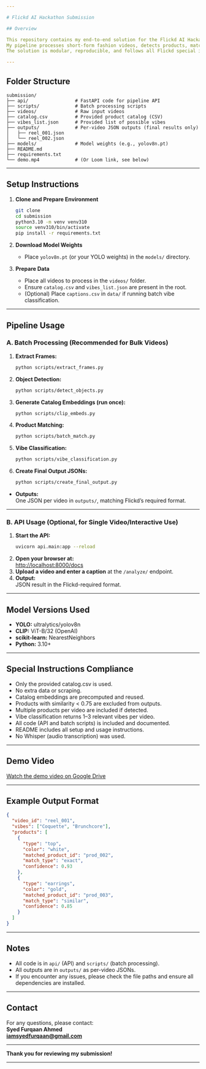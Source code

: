 ```yaml
---

# Flickd AI Hackathon Submission

## Overview

This repository contains my end-to-end solution for the Flickd AI Hackathon.  
My pipeline processes short-form fashion videos, detects products, matches them to the provided catalog, and classifies the vibe for each video.  
The solution is modular, reproducible, and follows all Flickd special instructions.

---
```


## Folder Structure

```
submission/
├── api/                 # FastAPI code for pipeline API
├── scripts/             # Batch processing scripts
├── videos/              # Raw input videos
├── catalog.csv          # Provided product catalog (CSV)
├── vibes_list.json      # Provided list of possible vibes
├── outputs/             # Per-video JSON outputs (final results only)
│   ├── reel_001.json
│   └── reel_002.json
├── models/              # Model weights (e.g., yolov8n.pt)
├── README.md
├── requirements.txt
└── demo.mp4             # (Or Loom link, see below)
```

---

## Setup Instructions

1. **Clone and Prepare Environment**
    ```bash
    git clone 
    cd submission
    python3.10 -m venv venv310
    source venv310/bin/activate
    pip install -r requirements.txt
    ```

2. **Download Model Weights**
    - Place `yolov8n.pt` (or your YOLO weights) in the `models/` directory.

3. **Prepare Data**
    - Place all videos to process in the `videos/` folder.
    - Ensure `catalog.csv` and `vibes_list.json` are present in the root.
    - (Optional) Place `captions.csv` in `data/` if running batch vibe classification.

---

## Pipeline Usage

### A. Batch Processing (Recommended for Bulk Videos)

1. **Extract Frames:**
    ```bash
    python scripts/extract_frames.py
    ```
2. **Object Detection:**
    ```bash
    python scripts/detect_objects.py
    ```
3. **Generate Catalog Embeddings (run once):**
    ```bash
    python scripts/clip_embeds.py
    ```
4. **Product Matching:**
    ```bash
    python scripts/batch_match.py
    ```
5. **Vibe Classification:**
    ```bash
    python scripts/vibe_classification.py
    ```
6. **Create Final Output JSONs:**
    ```bash
    python scripts/create_final_output.py
    ```

- **Outputs:**  
  One JSON per video in `outputs/`, matching Flickd’s required format.

---

### B. API Usage (Optional, for Single Video/Interactive Use)

1. **Start the API:**
    ```bash
    uvicorn api.main:app --reload
    ```
2. **Open your browser at:**  
    [http://localhost:8000/docs](http://localhost:8000/docs)
3. **Upload a video and enter a caption** at the `/analyze/` endpoint.
4. **Output:**  
    JSON result in the Flickd-required format.

---

## Model Versions Used

- **YOLO:** ultralytics/yolov8n
- **CLIP:** ViT-B/32 (OpenAI)
- **scikit-learn:** NearestNeighbors
- **Python:** 3.10+

---

## Special Instructions Compliance

- Only the provided catalog.csv is used.
- No extra data or scraping.
- Catalog embeddings are precomputed and reused.
- Products with similarity < 0.75 are excluded from outputs.
- Multiple products per video are included if detected.
- Vibe classification returns 1–3 relevant vibes per video.
- All code (API and batch scripts) is included and documented.
- README includes all setup and usage instructions.
- No Whisper (audio transcription) was used.

---

## Demo Video

[Watch the demo video on Google Drive](https://drive.google.com/file/d/1VHvEv2txkURPEwK-E_jbAtZZdhhoSnDv/view?usp=sharing)

---

## Example Output Format

```json
{
  "video_id": "reel_001",
  "vibes": ["Coquette", "Brunchcore"],
  "products": [
    {
      "type": "top",
      "color": "white",
      "matched_product_id": "prod_002",
      "match_type": "exact",
      "confidence": 0.93
    },
    {
      "type": "earrings",
      "color": "gold",
      "matched_product_id": "prod_003",
      "match_type": "similar",
      "confidence": 0.85
    }
  ]
}
```

---

## Notes

- All code is in `api/` (API) and `scripts/` (batch processing).
- All outputs are in `outputs/` as per-video JSONs.
- If you encounter any issues, please check the file paths and ensure all dependencies are installed.

---

## Contact

For any questions, please contact:  
**Syed Furqaan Ahmed**  
**iamsyedfurqaan@gmail.com**

---

**Thank you for reviewing my submission!**

---
